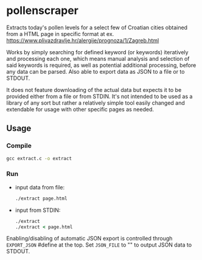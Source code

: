 # pollenscraper

Extracts today's pollen levels for a select few of Croatian cities obtained from a HTML page in specific format at ex. https://www.plivazdravlje.hr/alergije/prognoza/1/Zagreb.html

Works by simply searching for defined keyword (or keywords) iteratively and processing each one, which means manual analysis and selection of said keywords is required, as well as potential additional processing, before any data can be parsed.
Also able to export data as JSON to a file or to STDOUT.

It does not feature downloading of the actual data but expects it to be provided either from a file or from STDIN. It's not intended to be used as a library of any sort but rather a relatively simple tool easily changed and extendable for usage with other specific pages as needed.

## Usage

### Compile
```cmd
gcc extract.c -o extract
```

### Run
- input data from file:
	```cmd
	./extract page.html
	```

- input from STDIN:
	```cmd
	./extract 
	./extract < page.html
	```

Enabling/disabling of automatic JSON export is controlled through `EXPORT_JSON` #define at the top. Set `JSON_FILE` to "" to output JSON data to STDOUT.
